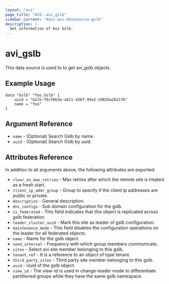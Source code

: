 ```yaml
---
layout: "avi"
page_title: "AVI: avi_gslb"
sidebar_current: "docs-avi-datasource-gslb"
description: |-
  Get information of Avi Gslb.
---
```


# avi_gslb

This data source is used to to get avi_gslb objects.

## Example Usage

```hcl
data "Gslb" "foo_Gslb" {
    uuid = "Gslb-f9cf6b3e-a411-436f-95e2-2982ba2b217b"
    name = "foo"
}
```

## Argument Reference

* `name` - (Optional) Search Gslb by name.
* `uuid` - (Optional) Search Gslb by uuid.

## Attributes Reference

In addition to all arguments above, the following attributes are exported:

* `clear_on_max_retries` - Max retries after which the remote site is treated as a fresh start.
* `client_ip_addr_group` - Group to specify if the client ip addresses are public or private.
* `description` - General description.
* `dns_configs` - Sub domain configuration for the gslb.
* `is_federated` - This field indicates that this object is replicated across gslb federation.
* `leader_cluster_uuid` - Mark this site as leader of gslb configuration.
* `maintenance_mode` - This field disables the configuration operations on the leader for all federated objects.
* `name` - Name for the gslb object.
* `send_interval` - Frequency with which group members communicate.
* `sites` - Select avi site member belonging to this gslb.
* `tenant_ref` - It is a reference to an object of type tenant.
* `third_party_sites` - Third party site member belonging to this gslb.
* `uuid` - Uuid of the gslb object.
* `view_id` - The view-id is used in change-leader mode to differentiate partitioned groups while they have the same gslb namespace.
